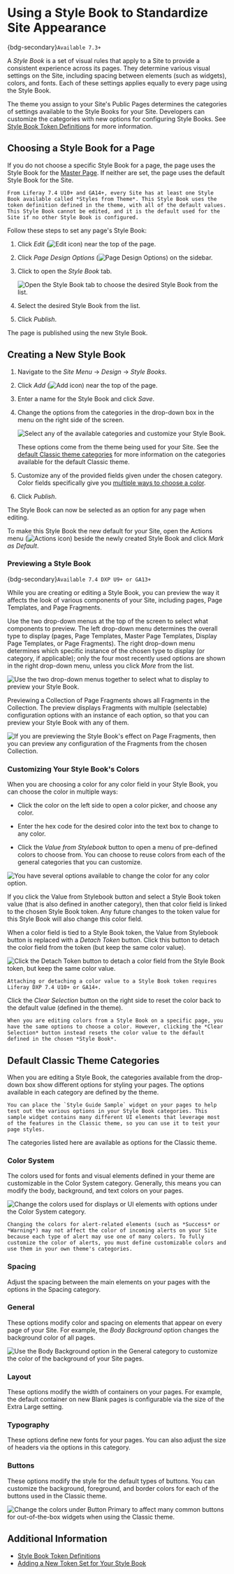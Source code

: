 # Using a Style Book to Standardize Site Appearance

{bdg-secondary}`Available 7.3+`

A *Style Book* is a set of visual rules that apply to a Site to provide a consistent experience across its pages. They determine various visual settings on the Site, including spacing between elements (such as widgets), colors, and fonts. Each of these settings applies equally to every page using the Style Book.

The theme you assign to your Site's Public Pages determines the categories of settings available to the Style Books for your Site. Developers can customize the categories with new options for configuring Style Books. See [Style Book Token Definitions](./developer-guide/style-book-token-definitions.md) for more information.

## Choosing a Style Book for a Page

If you do not choose a specific Style Book for a page, the page uses the Style Book for the [Master Page](../../creating-pages/defining-headers-and-footers/master-page-templates.md). If neither are set, the page uses the default Style Book for the Site.

```{note}
From Liferay 7.4 U10+ and GA14+, every Site has at least one Style Book available called *Styles from Theme*. This Style Book uses the token definition defined in the theme, with all of the default values. This Style Book cannot be edited, and it is the default used for the Site if no other Style Book is configured.
```

Follow these steps to set any page's Style Book:

1. Click *Edit* (![Edit icon](../../../images/icon-edit.png)) near the top of the page.

1. Click *Page Design Options* (![Page Design Options](../../../images/icon-format.png)) on the sidebar.

1. Click to open the *Style Book* tab.

    ![Open the Style Book tab to choose the desired Style Book from the list.](./using-a-style-book-to-standardize-site-appearance/images/01.png)

1. Select the desired Style Book from the list.

1. Click *Publish*.

The page is published using the new Style Book.

## Creating a New Style Book

1. Navigate to the *Site Menu* &rarr; *Design* &rarr; *Style Books*.

1. Click *Add* (![Add icon](../../../images/icon-add.png)) near the top of the page.

1. Enter a name for the Style Book and click *Save*.

1. Change the options from the categories in the drop-down box in the menu on the right side of the screen.

   ![Select any of the available categories and customize your Style Book.](./using-a-style-book-to-standardize-site-appearance/images/02.png)

   These options come from the theme being used for your Site. See the [default Classic theme categories](#default-classic-theme-categories) for more information on the categories available for the default Classic theme.

1. Customize any of the provided fields given under the chosen category. Color fields specifically give you [multiple ways to choose a color](#customizing-your-style-book-s-colors).

1. Click *Publish*.

The Style Book can now be selected as an option for any page when editing.

To make this Style Book the new default for your Site, open the Actions menu (![Actions icon](../../../images/icon-actions.png)) beside the newly created Style Book and click *Mark as Default*.

### Previewing a Style Book

{bdg-secondary}`Available 7.4 DXP U9+ or GA13+`

While you are creating or editing a Style Book, you can preview the way it affects the look of various components of your Site, including pages, Page Templates, and Page Fragments.

Use the two drop-down menus at the top of the screen to select what components to preview. The left drop-down menu determines the overall type to display (pages, Page Templates, Master Page Templates, Display Page Templates, or Page Fragments). The right drop-down menu determines which specific instance of the chosen type to display (or category, if applicable); only the four most recently used options are shown in the right drop-down menu, unless you click *More* from the list.

![Use the two drop-down menus together to select what to display to preview your Style Book.](./using-a-style-book-to-standardize-site-appearance/images/03.png)

Previewing a Collection of Page Fragments shows all Fragments in the Collection. The preview displays Fragments with multiple (selectable) configuration options with an instance of each option, so that you can preview your Style Book with any of them.

![If you are previewing the Style Book's effect on Page Fragments, then you can preview any configuration of the Fragments from the chosen Collection.](./using-a-style-book-to-standardize-site-appearance/images/04.gif)

### Customizing Your Style Book's Colors

When you are choosing a color for any color field in your Style Book, you can choose the color in multiple ways:

* Click the color on the left side to open a color picker, and choose any color.

* Enter the hex code for the desired color into the text box to change to any color.

* Click the *Value from Stylebook* button to open a menu of pre-defined colors to choose from. You can choose to reuse colors from each of the general categories that you can customize.

![You have several options available to change the color for any color option.](./using-a-style-book-to-standardize-site-appearance/images/05.png)

If you click the Value from Stylebook button and select a Style Book token value (that is also defined in another category), then that color field is linked to the chosen Style Book token. Any future changes to the token value for this Style Book will also change this color field.

When a color field is tied to a Style Book token, the Value from Stylebook button is replaced with a *Detach Token* button. Click this button to detach the color field from the token (but keep the same color value).

![Click the *Detach Token* button to detach a color field from the Style Book token, but keep the same color value.](./using-a-style-book-to-standardize-site-appearance/images/06.png)

```{note}
Attaching or detaching a color value to a Style Book token requires Liferay DXP 7.4 U10+ or GA14+.
```

Click the *Clear Selection* button on the right side to reset the color back to the default value (defined in the theme).

```{note}
When you are editing colors from a Style Book on a specific page, you have the same options to choose a color. However, clicking the *Clear Selection* button instead resets the color value to the default defined in the chosen *Style Book*.
```

## Default Classic Theme Categories

When you are editing a Style Book, the categories available from the drop-down box show different options for styling your pages. The options available in each category are defined by the theme.

```{tip}
You can place the `Style Guide Sample` widget on your pages to help test out the various options in your Style Book categories. This sample widget contains many different UI elements that leverage most of the features in the Classic theme, so you can use it to test your page styles. 
```

The categories listed here are available as options for the Classic theme.

### Color System

The colors used for fonts and visual elements defined in your theme are customizable in the Color System category. Generally, this means you can modify the body, background, and text colors on your pages.

![Change the colors used for displays or UI elements with options under the Color System category.](./using-a-style-book-to-standardize-site-appearance/images/07.png)

```{note}
Changing the colors for alert-related elements (such as *Success* or *Warning*) may not affect the color of incoming alerts on your Site because each type of alert may use one of many colors. To fully customize the color of alerts, you must define customizable colors and use them in your own theme's categories.
```

### Spacing

Adjust the spacing between the main elements on your pages with the options in the Spacing category.

### General

These options modify color and spacing on elements that appear on every page of your Site. For example, the *Body Background* option changes the background color of all pages.

![Use the Body Background option in the General category to customize the color of the background of your Site pages.](./using-a-style-book-to-standardize-site-appearance/images/08.png)

### Layout

These options modify the width of containers on your pages. For example, the default container on new Blank pages is configurable via the size of the Extra Large setting.

### Typography

These options define new fonts for your pages. You can also adjust the size of headers via the options in this category.

### Buttons

These options modify the style for the default types of buttons. You can customize the background, foreground, and border colors for each of the buttons used in the Classic theme.

![Change the colors under Button Primary to affect many common buttons for out-of-the-box widgets when using the Classic theme.](./using-a-style-book-to-standardize-site-appearance/images/09.png)

## Additional Information

* [Style Book Token Definitions](./developer-guide/style-book-token-definitions.md)
* [Adding a New Token Set for Your Style Book](./developer-guide/adding-a-new-token-set-for-your-style-book.md)
